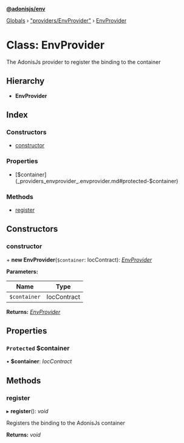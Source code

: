 **[@adonisjs/env](../README.md)**

[Globals](../README.md) › [&quot;providers/EnvProvider&quot;](../modules/_providers_envprovider_.md) › [EnvProvider](_providers_envprovider_.envprovider.md)

# Class: EnvProvider

The AdonisJs provider to register the binding to the container

## Hierarchy

* **EnvProvider**

## Index

### Constructors

* [constructor](_providers_envprovider_.envprovider.md#constructor)

### Properties

* [$container](_providers_envprovider_.envprovider.md#protected-$container)

### Methods

* [register](_providers_envprovider_.envprovider.md#register)

## Constructors

###  constructor

\+ **new EnvProvider**(`$container`: IocContract): *[EnvProvider](_providers_envprovider_.envprovider.md)*

**Parameters:**

Name | Type |
------ | ------ |
`$container` | IocContract |

**Returns:** *[EnvProvider](_providers_envprovider_.envprovider.md)*

## Properties

### `Protected` $container

• **$container**: *IocContract*

## Methods

###  register

▸ **register**(): *void*

Registers the binding to the AdonisJs container

**Returns:** *void*